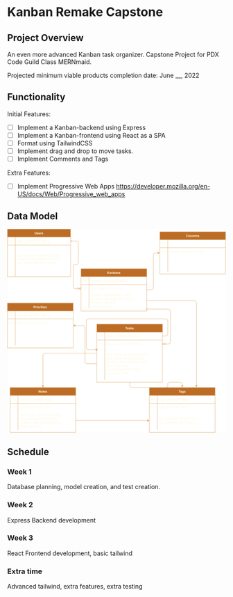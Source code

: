 # Kanban Remake Capstone

## Project Overview

An even more advanced Kanban task organizer. Capstone Project for PDX Code Guild Class MERNmaid.

Projected minimum viable products completion date: June \_\_, 2022

## Functionality

Initial Features:

- [ ] Implement a Kanban-backend using Express
- [ ] Implement a Kanban-frontend using React as a SPA
- [ ] Format using TailwindCSS
- [ ] Implement drag and drop to move tasks.
- [ ] Implement Comments and Tags

Extra Features:

- [ ] Implement Progressive Web Apps <https://developer.mozilla.org/en-US/docs/Web/Progressive_web_apps>

## Data Model

![Data Model](./Kanban%20Capstone%20Diagram.drawio.svg)

## Schedule

### Week 1

Database planning, model creation, and test creation.

### Week 2

Express Backend development

### Week 3

React Frontend development, basic tailwind

### Extra time

Advanced tailwind, extra features, extra testing
